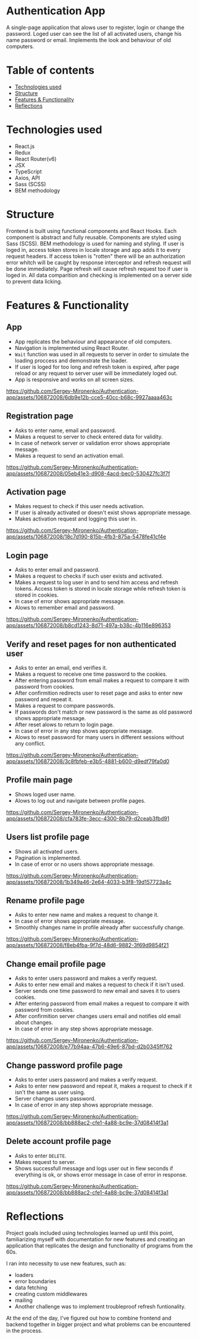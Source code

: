 # Authentication App
A single-page application that alows user to register, login or change the password. Loged user can see the list of all activated users, change his name password or email. Implements the look and behaviour of old computers.

# Table of contents
- [Technologies used](#technologies-used)
- [Structure](#structure)
- [Features & Functionality](#features--functionality)
- [Reflections](#reflections)

# Technologies used
- React.js
- Redux
- React Router(v6)
- JSX
- TypeScript
- Axios, API
- Sass (SCSS)
- BEM methodology

# Structure
Frontend is built using functional components and React Hooks. Each component is abstract and fully reusable. Components are styled using Sass (SCSS). BEM methodology is used for naming and styling.
If user is loged in, access token stores in locale storage and app adds it to every request headers. If access token is "rotten" there will be an authorization error whitch will be caught by response interceptor and refresh request will be done immediately. Page refresh will cause refresh request too if user is loged in.
All data comparition and checking is implemented on a server side to prevent data licking.

# Features & Functionality

## App 
- App replicates the behaviour and appearance of old computers.
- Navigation is implemented using React Router.
- `Wait` function was used in all requests to server in order to simulate the loading proccess and demonstrate the loader.
- If user is loged for too long and refresh token is expired, after page reload or any request to server user will be immediately loged out.
- App is responsive and works on all screen sizes.

https://github.com/Sergey-Mironenko/Authentication-app/assets/106872008/6db9e12b-cce5-40cc-b68c-9927aaaa463c

## Registration page
- Asks to enter name, email and password.
- Makes a request to server to check entered data for validity.
- In case of network server or validation error shows appropriate message.
- Makes a request to send an activation email.

https://github.com/Sergey-Mironenko/Authentication-app/assets/106872008/05eb41e3-d908-4acd-bec0-530427fc3f7f

## Activation page
- Makes request to check if this user needs activation.
- If user is already activated or doesn't exist shows appropriate message.
- Makes activation request and logging this user in.

https://github.com/Sergey-Mironenko/Authentication-app/assets/106872008/18c7d190-815b-4fb3-875a-5478fe41cf4e

## Login page
- Asks to enter email and password.
- Makes a request to checks if such user exists and activated.
- Makes a request to log user in and to send him access and refresh tokens. Access token is stored in locale storage while refresh token is stored in cookies.
- In case of error shows appropriate message.
- Alows to remember email and password.

https://github.com/Sergey-Mironenko/Authentication-app/assets/106872008/b8cd1243-8d71-497a-b38c-4b116e896353

## Verify and reset pages for non authenticated user
- Asks to enter an email, end verifies it.
- Makes a request to receive one time password to the cookies.
- After entering password from email makes a request to compare it with password from cookies.
- After confirmition redirects user to reset page and asks to enter new password and repeat it.
- Makes a request to compare passwords.
- If passwords don't match or new password is the same as old password shows appropriate message.
- After reset alows to return to login page.
- In case of error in any step shows appropriate message.
- Alows to reset password for many users in different sessions without any conflict.

https://github.com/Sergey-Mironenko/Authentication-app/assets/106872008/3c8fbfeb-e3b5-4881-b600-d9edf79fa0d0

## Profile main page
- Shows loged user name.
- Alows to log out and navigate between profile pages.

https://github.com/Sergey-Mironenko/Authentication-app/assets/106872008/cfa783fe-3ecc-4300-8b79-d2ceab3fbd91

## Users list profile page
- Shows all activated users.
- Pagination is implemented.
- In case of error or no users shows appropriate message.

https://github.com/Sergey-Mironenko/Authentication-app/assets/106872008/1b349a46-2e64-4033-b3f8-19d157723a4c

## Rename profile page
- Asks to enter new name and makes a request to change it.
- In case of error shows appropriate message.
- Smoothly changes name in profile already after successfully change.

https://github.com/Sergey-Mironenko/Authentication-app/assets/106872008/f8eb4fba-9f7d-48d6-9882-3f69d9854f21

## Change email profile page
- Asks to enter users password and makes a verify request.
- Asks to enter new email and makes a request to check if it isn't used.
- Server sends one time password to new email and saves it to users cookies.
- After entering password from email makes a request to compare it with password from cookies.
- After confirmition server changes users email and notifies old email about changes.
- In case of error in any step shows appropriate message.

https://github.com/Sergey-Mironenko/Authentication-app/assets/106872008/e77b94aa-47b6-49e6-87bd-d2b0345ff762

## Change password profile page
- Asks to enter users password and makes a verify request.
- Asks to enter new password and repeat it, makes a request to check if it isn't the same as user using.
- Server changes users password.
- In case of error in any step shows appropriate message.

https://github.com/Sergey-Mironenko/Authentication-app/assets/106872008/bb888ac2-cfe1-4a88-bc9e-37d08414f3a1

## Delete account profile page
- Asks to enter `DELETE`.
- Makes request to server.
- Shows successfull message and logs user out in fiew seconds if everything is ok, or shows error message in case of error in response.

https://github.com/Sergey-Mironenko/Authentication-app/assets/106872008/bb888ac2-cfe1-4a88-bc9e-37d08414f3a1

# Reflections
Project goals included using technologies learned up until this point, familiarizing myself with documentation for new features and creating an application that replicates the design and functionality of programs from the 60s.

I ran into necessity to use new features, such as:
 - loaders
 - error boundaries
 - data fetching
 - creating custom middlewares
 - mailing
 - Another challenge was to implement troubleproof refresh funtionality.

 At the end of the day, I've figured out how to combine frontend and backend together in bigger project and what problems can be encountered in the process.
